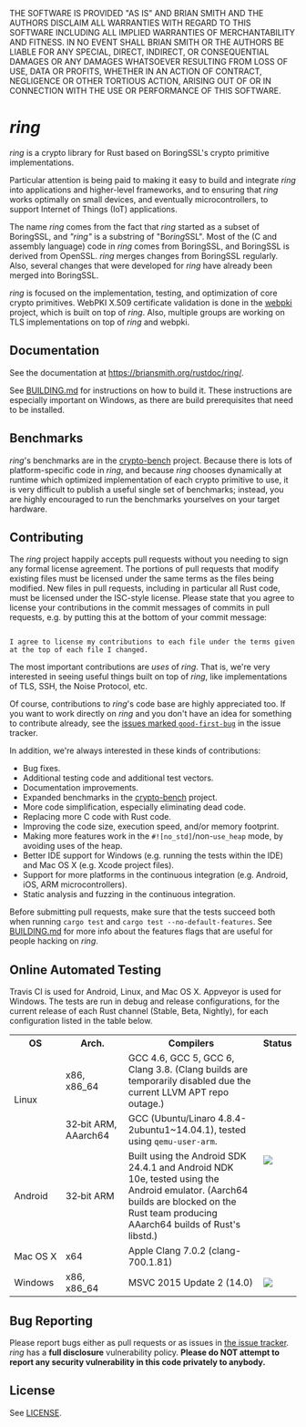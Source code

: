 THE SOFTWARE IS PROVIDED "AS IS" AND BRIAN SMITH AND THE AUTHORS DISCLAIM
ALL WARRANTIES WITH REGARD TO THIS SOFTWARE INCLUDING ALL IMPLIED WARRANTIES
OF MERCHANTABILITY AND FITNESS. IN NO EVENT SHALL BRIAN SMITH OR THE AUTHORS
BE LIABLE FOR ANY SPECIAL, DIRECT, INDIRECT, OR CONSEQUENTIAL DAMAGES OR ANY
DAMAGES WHATSOEVER RESULTING FROM LOSS OF USE, DATA OR PROFITS, WHETHER IN
AN ACTION OF CONTRACT, NEGLIGENCE OR OTHER TORTIOUS ACTION, ARISING OUT OF
OR IN CONNECTION WITH THE USE OR PERFORMANCE OF THIS SOFTWARE.



*ring*
======

*ring* is a crypto library for Rust based on BoringSSL's crypto primitive
implementations.

Particular attention is being paid to making it easy to build and integrate
*ring* into applications and higher-level frameworks, and to ensuring that
*ring* works optimally on small devices, and eventually microcontrollers, to
support Internet of Things (IoT) applications.

The name *ring* comes from the fact that *ring* started as a subset of
BoringSSL, and *"ring"* is a substring of "Bo*ring*SSL". Most of the (C and
assembly language) code in *ring* comes from BoringSSL, and BoringSSL is
derived from OpenSSL. *ring* merges changes from BoringSSL regularly. Also,
several changes that were developed for *ring* have already been merged into
BoringSSL.

*ring* is focused on the implementation, testing, and optimization of core
crypto primitives. WebPKI X.509 certificate validation is done in the
[webpki](https://github.com/briansmith/webpki) project, which is built on top
of *ring*. Also, multiple groups are working on TLS implementations on top of
*ring* and webpki.




Documentation
-------------

See the documentation at
https://briansmith.org/rustdoc/ring/.

See [BUILDING.md](BUILDING.md#building-the-rust-library) for instructions on
how to build it. These instructions are especially important on Windows, as
there are build prerequisites that need to be installed.



Benchmarks
----------

*ring*'s benchmarks are in the
[crypto-bench](https://github.com/briansmith/crypto-bench) project. Because
there is lots of platform-specific code in *ring*, and because *ring* chooses
dynamically at runtime which optimized implementation of each crypto primitive
to use, it is very difficult to publish a useful single set of benchmarks;
instead, you are highly encouraged to run the benchmarks yourselves on your
target hardware.




Contributing
------------

The *ring* project happily accepts pull requests without you needing to sign
any formal license agreement. The portions of pull requests that modify
existing files must be licensed under the same terms as the files being
modified. New files in pull requests, including in particular all Rust code,
must be licensed under the ISC-style license. Please state that you agree to
license your contributions in the commit messages of commits in pull requests,
e.g. by putting this at the bottom of your commit message:

```

I agree to license my contributions to each file under the terms given
at the top of each file I changed.
```

The most important contributions are *uses* of *ring*. That is, we're very
interested in seeing useful things built on top of *ring*, like implementations
of TLS, SSH, the Noise Protocol, etc.

Of course, contributions to *ring*'s code base are highly appreciated too. If
you want to work directly on *ring* and you don't have an idea for something to
contribute already, see the [issues marked
`good-first-bug`](https://github.com/briansmith/ring/issues?q=is%3Aopen+is%3Aissue+label%3Agood-first-bug)
in the issue tracker.

In addition, we're always interested in these kinds of contributions:

* Bug fixes.
* Additional testing code and additional test vectors.
* Documentation improvements.
* Expanded benchmarks in the
  [crypto-bench](https://github.com/briansmith/crypto-bench) project.
* More code simplification, especially eliminating dead code.
* Replacing more C code with Rust code.
* Improving the code size, execution speed, and/or memory footprint.
* Making more features work in the `#![no_std]`/non-`use_heap` mode, by
  avoiding uses of the heap.
* Better IDE support for Windows (e.g. running the tests within the IDE) and
  Mac OS X (e.g. Xcode project files).
* Support for more platforms in the continuous integration (e.g. Android, iOS,
  ARM microcontrollers).
* Static analysis and fuzzing in the continuous integration.

Before submitting pull requests, make sure that the tests succeed both when
running `cargo test` and `cargo test --no-default-features`. See
[BUILDING.md](BUILDING.md) for more info about the features flags that are
useful for people hacking on *ring*.



Online Automated Testing
------------------------

Travis CI is used for Android, Linux, and Mac OS X. Appveyor is used for
Windows. The tests are run in debug and release configurations, for the current
release of each Rust channel (Stable, Beta, Nightly), for each configuration
listed in the table below.

<table>
<tr><th>OS</th><th>Arch.</th><th>Compilers</th><th>Status</th>
<tr><td rowspan=2>Linux</td>
    <td>x86, x86_64</td>
    <td>GCC 4.6, GCC 5, GCC 6, Clang 3.8. (Clang builds are temporarily
        disabled due the current LLVM APT repo outage.)</td>
    <td rowspan=4><a title="Build Status" href=https://travis-ci.org/briansmith/ring><img src=https://travis-ci.org/briansmith/ring.svg?branch=master></a>
</tr>
<tr><td>32&#8209;bit&nbsp;ARM, AAarch64</td>
    <td>GCC (Ubuntu/Linaro 4.8.4-2ubuntu1~14.04.1), tested using
        <code>qemu-user-arm</code>.</td>
</tr>
<tr><td>Android</td>
    <td>32&#8209;bit&nbsp;ARM</td>
    <td>Built using the Android SDK 24.4.1 and Android NDK 10e, tested using
        the Android emulator. (Aarch64 builds are blocked on the Rust team
        producing AAarch64 builds of Rust's libstd.)</td>
</tr>
<tr><td>Mac&nbsp;OS&nbsp;X</td>
    <td>x64</td>
    <td>Apple Clang 7.0.2 (clang-700.1.81)</td>
</tr>
<tr><td>Windows</td>
    <td>x86, x86_64</td>
    <td>MSVC 2015 Update 2 (14.0)</td>
    <td><a title="Build Status" href=https://ci.appveyor.com/project/briansmith/ring/branch/master><img src=https://ci.appveyor.com/api/projects/status/3wq9p54r9iym05rm/branch/master?svg=true></a>
</tr>
</table>



Bug Reporting
-------------

Please report bugs either as pull requests or as issues in [the issue
tracker](https://github.com/briansmith/ring/issues). *ring* has a
**full disclosure** vulnerability policy. **Please do NOT attempt to report
any security vulnerability in this code privately to anybody.**



License
-------

See [LICENSE](LICENSE).
